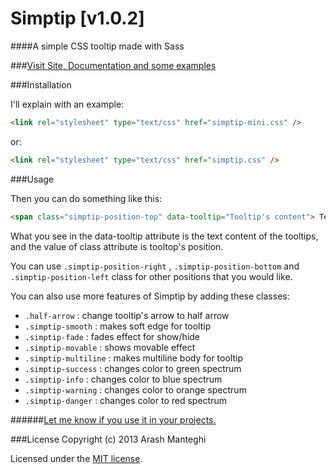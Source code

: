 # Simptip [v1.0.2]
####A simple CSS tooltip made with Sass

###[Visit Site, Documentation and some examples](http://arashm.net/lab/simptip/)


###Installation

I'll explain with an example:
```html
<link rel="stylesheet" type="text/css" href="simptip-mini.css" />
```
or:
```html
<link rel="stylesheet" type="text/css" href="simptip.css" />
```

###Usage

Then you can do something like this:
```html
<span class="simptip-position-top" data-tooltip="Tooltip's content"> Text </span>
```
What you see in the data-tooltip attribute is the text content of the tooltips, and the value of class attribute is tooltop's position.

You can use `.simptip-position-right` , `.simptip-position-bottom` and `.simptip-position-left` class for other positions that you would like.

You can also use more features of Simptip by adding these classes:
- `.half-arrow` : change tooltip's arrow to half arrow
- `.simptip-smooth` : makes soft edge for tooltip
- `.simptip-fade` : fades effect for show/hide
- `.simptip-movable` : shows movable effect
- `.simptip-multiline` : makes multiline body for tooltip
- `.simptip-success` : changes color to green spectrum
- `.simptip-info` : changes color to blue spectrum
- `.simptip-warning` : changes color to orange spectrum
- `.simptip-danger` : changes color to red spectrum

######[Let me know if you use it in your projects.](https://twitter.com/arashmanteghi)

###License
Copyright (c) 2013 Arash Manteghi

Licensed under the [MIT license](http://opensource.org/licenses/MIT).
